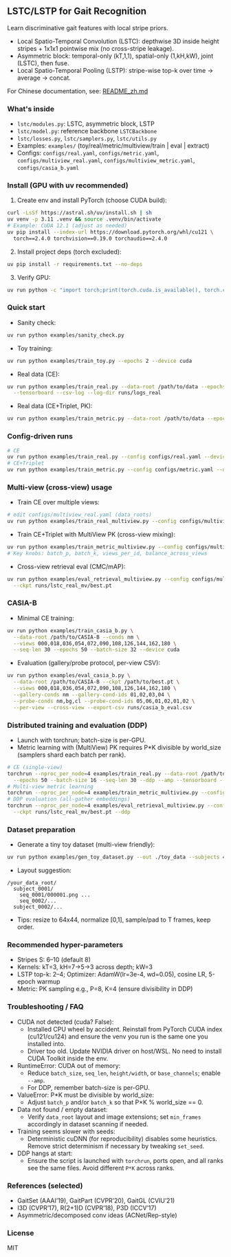 ## LSTC/LSTP for Gait Recognition

Learn discriminative gait features with local stripe priors.
- Local Spatio-Temporal Convolution (LSTC): depthwise 3D inside height stripes + 1x1x1 pointwise mix (no cross-stripe leakage).
- Asymmetric block: temporal-only (kT,1,1), spatial-only (1,kH,kW), joint (LSTC), then fuse.
- Local Spatio-Temporal Pooling (LSTP): stripe-wise top-k over time → average → concat.

For Chinese documentation, see: [README_zh.md](README_zh.md)

### What's inside
- `lstc/modules.py`: LSTC, asymmetric block, LSTP
- `lstc/model.py`: reference backbone `LSTCBackbone`
- `lstc/losses.py`, `lstc/samplers.py`, `lstc/utils.py`
- Examples: `examples/` (toy/real/metric/multiview/train | eval | extract)
- Configs: `configs/real.yaml`, `configs/metric.yaml`, `configs/multiview_real.yaml`, `configs/multiview_metric.yaml`, `configs/casia_b.yaml`

### Install (GPU with uv recommended)
1) Create env and install PyTorch (choose CUDA build):
```bash
curl -LsSf https://astral.sh/uv/install.sh | sh
uv venv -p 3.11 .venv && source .venv/bin/activate
# Example: CUDA 12.1 (adjust as needed)
uv pip install --index-url https://download.pytorch.org/whl/cu121 \
  torch==2.4.0 torchvision==0.19.0 torchaudio==2.4.0
```
2) Install project deps (torch excluded):
```bash
uv pip install -r requirements.txt --no-deps
```
3) Verify GPU:
```bash
uv run python -c "import torch;print(torch.cuda.is_available(), torch.cuda.device_count())"
```

### Quick start
- Sanity check:
```bash
uv run python examples/sanity_check.py
```
- Toy training:
```bash
uv run python examples/train_toy.py --epochs 2 --device cuda
```
- Real data (CE):
```bash
uv run python examples/train_real.py --data-root /path/to/data --epochs 50 --batch-size 32 --seq-len 30 --device cuda --amp \
  --tensorboard --csv-log --log-dir runs/logs_real
```
- Real data (CE+Triplet, PK):
```bash
uv run python examples/train_metric.py --data-root /path/to/data --epochs 50 --batch-p 8 --batch-k 4 --seq-len 30 --device cuda --amp
```

### Config-driven runs
```bash
# CE
uv run python examples/train_real.py --config configs/real.yaml --device cuda
# CE+Triplet
uv run python examples/train_metric.py --config configs/metric.yaml --device cuda
```

### Multi-view (cross-view) usage
- Train CE over multiple views:
```bash
# edit configs/multiview_real.yaml (data_roots)
uv run python examples/train_real_multiview.py --config configs/multiview_real.yaml
```
- Train CE+Triplet with MultiView PK (cross-view mixing):
```bash
uv run python examples/train_metric_multiview.py --config configs/multiview_metric.yaml
# Key knobs: batch_p, batch_k, views_per_id, balance_across_views
```
- Cross-view retrieval eval (CMC/mAP):
```bash
uv run python examples/eval_retrieval_multiview.py --config configs/multiview_real.yaml \
  --ckpt runs/lstc_real_mv/best.pt
```

### CASIA-B
- Minimal CE training:
```bash
uv run python examples/train_casia_b.py \
  --data-root /path/to/CASIA-B --conds nm \
  --views 000,018,036,054,072,090,108,126,144,162,180 \
  --seq-len 30 --epochs 50 --batch-size 32 --device cuda
```
- Evaluation (gallery/probe protocol, per-view CSV):
```bash
uv run python examples/eval_casia_b.py \
  --data-root /path/to/CASIA-B --ckpt /path/to/best.pt \
  --views 000,018,036,054,072,090,108,126,144,162,180 \
  --gallery-conds nm --gallery-cond-ids 01,02,03,04 \
  --probe-conds nm,bg,cl --probe-cond-ids 05,06,01,02,01,02 \
  --per-view --cross-view --export-csv runs/casia_b_eval.csv
```

### Distributed training and evaluation (DDP)
- Launch with torchrun; batch-size is per-GPU.
- Metric learning with (MultiView) PK requires P*K divisible by world_size (samplers shard each batch per rank).
```bash
# CE (single-view)
torchrun --nproc_per_node=4 examples/train_real.py --data-root /path/to/data \
  --epochs 50 --batch-size 16 --seq-len 30 --ddp --amp --tensorboard --csv-log
# Multi-view metric learning
torchrun --nproc_per_node=4 examples/train_metric_multiview.py --config configs/multiview_metric.yaml --ddp
# DDP evaluation (all-gather embeddings)
torchrun --nproc_per_node=4 examples/eval_retrieval_multiview.py --config configs/multiview_real.yaml \
  --ckpt runs/lstc_real_mv/best.pt --ddp
```

### Dataset preparation
- Generate a tiny toy dataset (multi-view friendly):
```bash
uv run python examples/gen_toy_dataset.py --out ./toy_data --subjects 4 --seq-per-subject 3 --frames 20
```
- Layout suggestion:
```
/your_data_root/
  subject_0001/
    seq_0001/000001.png ...
    seq_0002/...
  subject_0002/...
```
- Tips: resize to 64x44, normalize [0,1], sample/pad to T frames, keep order.

### Recommended hyper-parameters
- Stripes S: 6–10 (default 8)
- Kernels: kT=3, kH=7→5→3 across depth; kW=3
- LSTP top-k: 2–4; Optimizer: AdamW(lr=3e-4, wd=0.05), cosine LR, 5-epoch warmup
- Metric: PK sampling e.g., P=8, K=4 (ensure divisibility in DDP)

### Troubleshooting / FAQ
- CUDA not detected (cuda? False):
  - Installed CPU wheel by accident. Reinstall from PyTorch CUDA index (cu121/cu124) and ensure the venv you run is the same one you installed into.
  - Driver too old. Update NVIDIA driver on host/WSL. No need to install CUDA Toolkit inside the env.
- RuntimeError: CUDA out of memory:
  - Reduce `batch_size`, `seq_len`, `height/width`, or `base_channels`; enable `--amp`.
  - For DDP, remember batch-size is per-GPU.
- ValueError: P*K must be divisible by world_size:
  - Adjust `batch_p` and/or `batch_k` so that P×K % world_size == 0.
- Data not found / empty dataset:
  - Verify `data_root` layout and image extensions; set `min_frames` accordingly in dataset scanning if needed.
- Training seems slower with seeds:
  - Deterministic cuDNN (for reproducibility) disables some heuristics. Remove strict determinism if necessary by tweaking `set_seed`.
- DDP hangs at start:
  - Ensure the script is launched with `torchrun`, ports open, and all ranks see the same files. Avoid different `P*K` across ranks.

### References (selected)
- GaitSet (AAAI’19), GaitPart (CVPR’20), GaitGL (CVIU’21)
- I3D (CVPR’17), R(2+1)D (CVPR’18), P3D (ICCV’17)
- Asymmetric/decomposed conv ideas (ACNet/Rep-style)

### License
MIT
